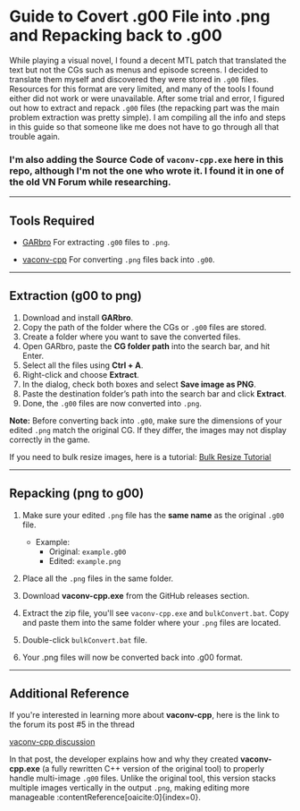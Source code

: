 # Guide to Covert .g00 File into .png and Repacking back to .g00
While playing a visual novel, I found a decent MTL patch that translated the text but not the CGs such as menus and episode screens. I decided to translate them myself and discovered they were stored in `.g00` files. Resources for this format are very limited, and many of the tools I found either did not work or were unavailable. After some trial and error, I figured out how to extract and repack `.g00` files (the repacking part was the main problem extraction was pretty simple). I am compiling all the info and steps in this guide so that someone like me does not have to go through all that trouble again.

### I'm also adding the Source Code of `vaconv-cpp.exe` here in this repo, although I'm not the one who wrote it. I found it in one of the old VN Forum while researching.

---

## Tools Required
- [GARbro](https://github.com/morkt/GARbro)  For extracting `.g00` files to `.png`.

- [vaconv-cpp](https://github.com/user-attachments/files/21976204/vaconv-cpp.zip)  For converting `.png` files back into `.g00`.

---

## Extraction (g00 to png)

1. Download and install **GARbro**.  
2. Copy the path of the folder where the CGs or `.g00` files are stored.  
3. Create a folder where you want to save the converted files.  
4. Open GARbro, paste the **CG folder path** into the search bar, and hit Enter.  
5. Select all the files using **Ctrl + A**.  
6. Right-click and choose **Extract**.  
7. In the dialog, check both boxes and select **Save image as PNG**.  
8. Paste the destination folder’s path into the search bar and click **Extract**.  
9. Done, the `.g00` files are now converted into `.png`.

**Note:** Before converting back into `.g00`, make sure the dimensions of your edited `.png` match the original CG. If they differ, the images may not display correctly in the game.  

If you need to bulk resize images, here is a tutorial: [Bulk Resize Tutorial](https://youtu.be/8ic2BW9Aolo?si=0FYgVFhfIo72Ucbe)

---

## Repacking (png to g00)

1. Make sure your edited `.png` file has the **same name** as the original `.g00` file.  
   - Example:  
     - Original: `example.g00`  
     - Edited: `example.png`  

2. Place all the `.png` files in the same folder.  
3. Download **vaconv-cpp.exe** from the GitHub releases section.
4. Extract the zip file, you'll see `vaconv-cpp.exe` and `bulkConvert.bat`. Copy and paste them into the same folder where your `.png` files are located.
5. Double-click `bulkConvert.bat` file.
6. Your .png files will now be converted back into .g00 format.

---

## Additional Reference

If you're interested in learning more about **vaconv-cpp**, here is the link to the forum its post #5 in the thread

[vaconv-cpp discussion](https://forums.fuwanovel.moe/topic/4887-data-extraction-thread/page/21/)

In that post, the developer explains how and why they created **vaconv-cpp.exe** (a fully rewritten C++ version of the original tool) to properly handle multi-image `.g00` files. Unlike the original tool, this version stacks multiple images vertically in the output `.png`, making editing more manageable :contentReference[oaicite:0]{index=0}.
